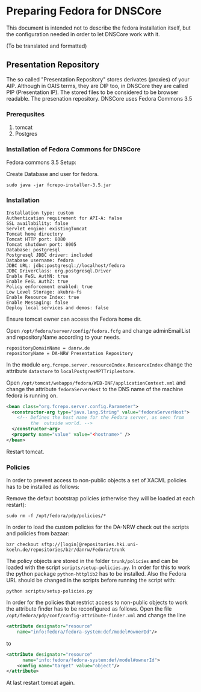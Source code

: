# Preparing Fedora for DNSCore

This document is intended not to describe the fedora installation itself, but 
the configuration needed in order to let DNSCore work with it.

(To be translated and formatted)

## Presentation Repository

The so called "Presentation Repository" stores derivates (proxies) of your AIP. Although in OAIS terms, they are DIP too, in DNSCore they are called PIP (Presentation IP). The stored files to be considered to be browser readable. The presenation repository. DNSCore uses Fedora Commons 3.5 

### Prerequsites 

1. tomcat 
2. Postgres

### Installation of Fedora Commons for DNSCore

Fedora commons 3.5 Setup:

Create Database and user for fedora.

    sudo java -jar fcrepo-installer-3.5.jar
    
### Installation

    Installation type: custom
    Authentication requirement for API-A: false
    SSL availability: false
    Servlet engine: existingTomcat
    Tomcat home directory
    Tomcat HTTP port: 8080
    Tomcat shutdown port: 8005
    Database: postgresql
    Postgresql JDBC driver: included
    Database username: fedora
    JDBC URL: jdbc:postgresql://localhost/fedora
    JDBC DriverClass: org.postgresql.Driver
    Enable FeSL AuthN: true
    Enable FeSL AuthZ: true
    Policy enforcement enabled: true
    Low Level Storage: akubra-fs
    Enable Resource Index: true
    Enable Messaging: false
    Deploy local services and demos: false

Ensure tomcat owner can access the Fedora home dir.

Open `/opt/fedora/server/config/fedora.fcfg` and change adminEmailList and repositoryName according to your needs.
     
    repositoryDomainName = danrw.de
    repositoryName = DA-NRW Presentation Repository

In the module `org.fcrepo.server.resourceIndex.ResourceIndex` change the attribute `datastore` to `localPostgresMPTTriplestore`.

Open `/opt/tomcat/webapps/fedora/WEB-INF/applicationContext.xml` and change the attribute `fedoraServerHost` to the DNS name of the machine fedora is running on.
```xml
<bean class="org.fcrepo.server.config.Parameter">
  <constructor-arg type="java.lang.String" value="fedoraServerHost">
    <!-- Defines the host name for the Fedora server, as seen from
         the  outside world. -->
  </constructor-arg>
  <property name="value" value="<hostname>" />
</bean>
```

Restart tomcat.


### Policies

In order to prevent access to non-public objects a set of XACML policies has to be installed as follows:

Remove the defaut bootstrap policies (otherwise they will be loaded at each restart):

    sudo rm -f /opt/fedora/pdp/policies/*

In order to load the custom policies for the DA-NRW check out the scripts and policies from bazaar:

    bzr checkout sftp://[login]@repositories.hki.uni-koeln.de/repositories/bzr/danrw/Fedora/trunk

The policy objects are stored in the folder `trunk/policies` and can be loaded with the script `scripts/setup-policies.py`. In order for this to work the python package `python-httplib2` has to be installed. Also the Fedora URL should be changed in the scripts before running the script with:

    python scripts/setup-policies.py

In order for the policies that restrict access to non-public objects to work the attribute finder has to be reconfigured as follows. Open the file `/opt/fedora/pdp/conf/config-attribute-finder.xml` and change the line
```xml
<attribute designator="resource" 
    name="info:fedora/fedora-system:def/model#ownerId"/>
```
to
```xml
<attribute designator="resource" 
      name="info:fedora/fedora-system:def/model#ownerId">
    <config name="target" value="object"/>
</attribute>
```

At last restart tomcat again.
